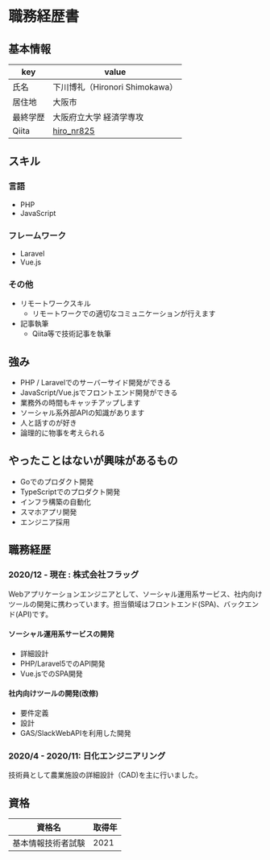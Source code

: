 # 職務経歴書

## 基本情報

|key|value|
|---|-----|
|氏名| 下川博礼（Hironori Shimokawa）|
|居住地|大阪市|
|最終学歴|大阪府立大学 経済学専攻|
|Qiita|[hiro_nr825](https://qiita.com/hiro_nr825)|

## スキル
### 言語

- PHP
- JavaScript

### フレームワーク

- Laravel
- Vue.js

### その他

- リモートワークスキル
  - リモートワークでの適切なコミュニケーションが行えます
- 記事執筆
  - Qiita等で技術記事を執筆

## 強み

- PHP / Laravelでのサーバーサイド開発ができる
- JavaScript/Vue.jsでフロントエンド開発ができる
- 業務外の時間もキャッチアップします
- ソーシャル系外部APIの知識があります
- 人と話すのが好き
- 論理的に物事を考えられる

## やったことはないが興味があるもの

- Goでのプロダクト開発
- TypeScriptでのプロダクト開発
- インフラ構築の自動化
- スマホアプリ開発
- エンジニア採用

## 職務経歴

### 2020/12 - 現在 : 株式会社フラッグ

Webアプリケーションエンジニアとして、ソーシャル運用系サービス、社内向けツールの開発に携わっています。担当領域はフロントエンド(SPA)、バックエンド(API)です。

#### ソーシャル運用系サービスの開発

- 詳細設計
- PHP/Laravel5でのAPI開発
- Vue.jsでのSPA開発

#### 社内向けツールの開発(改修)

- 要件定義
- 設計
- GAS/SlackWebAPIを利用した開発


### 2020/4 - 2020/11: 日化エンジニアリング

技術員として農業施設の詳細設計（CAD)を主に行いました。

## 資格

|資格名|取得年|
|---|-----|
|基本情報技術者試験| 2021 |
